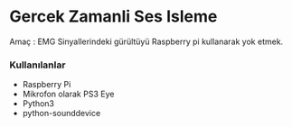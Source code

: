 # Gercek Zamanli Ses Isleme
 
Amaç : EMG Sinyallerindeki gürültüyü Raspberry pi kullanarak yok etmek.

### Kullanılanlar
- Raspberry Pi
- Mikrofon olarak PS3 Eye
- Python3
- python-sounddevice
 
